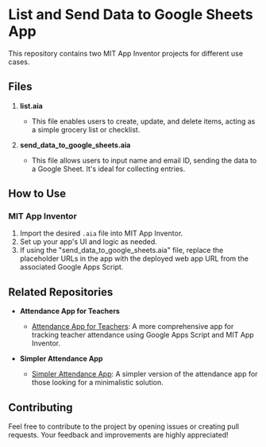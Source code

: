 # List and Send Data to Google Sheets App

This repository contains two MIT App Inventor projects for different use cases.

## Files

1. **list.aia**
   - This file enables users to create, update, and delete items, acting as a simple grocery list or checklist.

2. **send_data_to_google_sheets.aia**
   - This file allows users to input name and email ID, sending the data to a Google Sheet. It's ideal for collecting entries.

## How to Use

### MIT App Inventor

1. Import the desired `.aia` file into MIT App Inventor.
2. Set up your app's UI and logic as needed.
3. If using the "send_data_to_google_sheets.aia" file, replace the placeholder URLs in the app with the deployed web app URL from the associated Google Apps Script.

## Related Repositories

- **Attendance App for Teachers**
  - [Attendance App for Teachers](https://github.com/Sudhanshu-Ambastha/Attendance-app-for-Teacher): A more comprehensive app for tracking teacher attendance using Google Apps Script and MIT App Inventor.

- **Simpler Attendance App**
  - [Simpler Attendance App](https://github.com/Sudhanshu-Ambastha/Attendance-app): A simpler version of the attendance app for those looking for a minimalistic solution.

## Contributing

Feel free to contribute to the project by opening issues or creating pull requests. Your feedback and improvements are highly appreciated!
